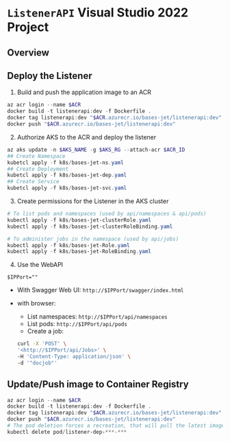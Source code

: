 ﻿# `ListenerAPI` Visual Studio 2022 Project

## Overview


## Deploy the Listener

1. Build and push the application image to an ACR

```powershell
az acr login --name $ACR
docker build -t listenerapi:dev -f Dockerfile .
docker tag listenerapi:dev "$ACR.azurecr.io/bases-jet/listenerapi:dev"
docker push "$ACR.azurecr.io/bases-jet/listenerapi:dev"
```

2. Authorize AKS to the ACR and deploy the listener

```powershell
az aks update -n $AKS_NAME -g $AKS_RG --attach-acr $ACR_ID
## Create Namespace
kubetcl apply -f k8s/bases-jet-ns.yaml
## Create Deployment
kubetcl apply -f k8s/bases-jet-dep.yaml
## Create Service
kubetcl apply -f k8s/bases-jet-svc.yaml
```

3. Create permissions for the Listener in the AKS cluster

```powershell
# To list pods and namespaces (used by api/namespaces & api/pods)
kubectl apply -f k8s/bases-jet-clusterRole.yaml
kubectl apply -f k8s/bases-jet-clusterRoleBinding.yaml

# To administer jobs in the namespace (used by api/jobs)
kubectl apply -f k8s/bases-jet-Role.yaml
kubectl apply -f k8s/bases-jet-RoleBinding.yaml
```

4. Use the WebAPI

`$IPPort=""`

- With Swagger Web UI: `http://$IPPort/swagger/index.html`

- with browser:
  - List namespaces: `http://$IPPort/api/namespaces`
  - List pods: `http://$IPPort/api/pods`
  - Create a job:

  ```bash
  curl -X 'POST' \
  '<http://$IPPort/api/Jobs>' \
  -H 'Content-Type: application/json' \
  -d '"docjob"'
  ```

## Update/Push image to Container Registry

```powershell
az acr login --name $ACR
docker build -t listenerapi:dev -f Dockerfile .
docker tag listenerapi:dev "$ACR.azurecr.io/bases-jet/listenerapi:dev"
docker push "$ACR.azurecr.io/bases-jet/listenerapi:dev"
# The pod deletion forces a recreation, that will pull the latest image (based on its digest) as we have a 'spec.template.spec.containers.imagePullPolicy: Always' parameter.
kubectl delete pod/listener-dep-***-***
```
